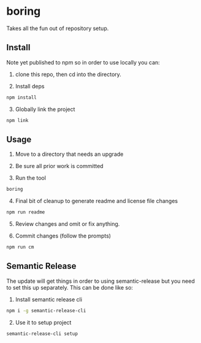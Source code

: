 <!-- TITLE/ -->

<h1>boring</h1>

<!-- /TITLE -->


Takes all the fun out of repository setup.

## Install

Note yet published to npm so in order to use locally you can:

1. clone this repo, then cd into the directory.

2. Install deps
```bash
npm install
```

3. Globally link the project
```bash
npm link
```

## Usage

1. Move to a directory that needs an upgrade

2. Be sure all prior work is committed

3. Run the tool
```bash
boring
```

4. Final bit of cleanup to generate readme and license file changes
```bash
npm run readme
```

5. Review changes and omit or fix anything.

6. Commit changes (follow the prompts)
```bash
npm run cm
```

## Semantic Release

The update will get things in order to using semantic-release but you need to set this up separately.
This can be done like so:

1. Install semantic release cli
```bash
npm i -g semantic-release-cli
```

2. Use it to setup project
```bash
semantic-release-cli setup
```
